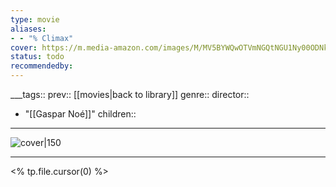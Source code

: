 ```yaml
---
type: movie
aliases:
- - "% Climax"
cover: https://m.media-amazon.com/images/M/MV5BYWQwOTVmNGQtNGU1Ny00ODNkLTkzMmMtYzY1ZWQyMzk0Y2ZiXkEyXkFqcGc@._V1_SX300.jpg
status: todo
recommendedby:
---
```

___tags:: prev:: [[movies|back to library]]
genre::
director:: 
  - "[[Gaspar Noé]]"
children::
___
![cover|150](https://m.media-amazon.com/images/M/MV5BYWQwOTVmNGQtNGU1Ny00ODNkLTkzMmMtYzY1ZWQyMzk0Y2ZiXkEyXkFqcGc@._V1_SX300.jpg)
___
<% tp.file.cursor(0) %>
